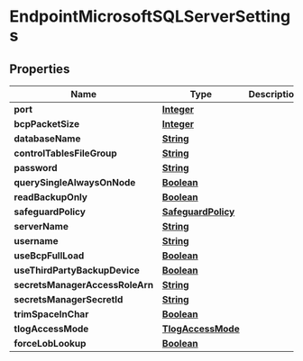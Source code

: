 

# EndpointMicrosoftSQLServerSettings


## Properties

| Name | Type | Description | Notes |
|------------ | ------------- | ------------- | -------------|
|**port** | [**Integer**](Integer.md) |  |  [optional] |
|**bcpPacketSize** | [**Integer**](Integer.md) |  |  [optional] |
|**databaseName** | [**String**](String.md) |  |  [optional] |
|**controlTablesFileGroup** | [**String**](String.md) |  |  [optional] |
|**password** | [**String**](String.md) |  |  [optional] |
|**querySingleAlwaysOnNode** | [**Boolean**](Boolean.md) |  |  [optional] |
|**readBackupOnly** | [**Boolean**](Boolean.md) |  |  [optional] |
|**safeguardPolicy** | [**SafeguardPolicy**](SafeguardPolicy.md) |  |  [optional] |
|**serverName** | [**String**](String.md) |  |  [optional] |
|**username** | [**String**](String.md) |  |  [optional] |
|**useBcpFullLoad** | [**Boolean**](Boolean.md) |  |  [optional] |
|**useThirdPartyBackupDevice** | [**Boolean**](Boolean.md) |  |  [optional] |
|**secretsManagerAccessRoleArn** | [**String**](String.md) |  |  [optional] |
|**secretsManagerSecretId** | [**String**](String.md) |  |  [optional] |
|**trimSpaceInChar** | [**Boolean**](Boolean.md) |  |  [optional] |
|**tlogAccessMode** | [**TlogAccessMode**](TlogAccessMode.md) |  |  [optional] |
|**forceLobLookup** | [**Boolean**](Boolean.md) |  |  [optional] |



